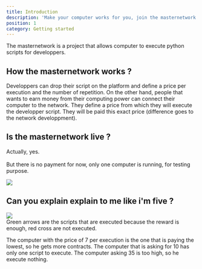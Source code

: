 ```yaml
---
title: Introduction
description: 'Make your computer works for you, join the masternetwork to execute python scripts for the count of developpers.'
position: 1
category: Getting started
---
```


The masternetwork is a project that allows computer to execute python scripts for developpers. 

## How the masternetwork works ?
<p>
Developpers can drop their script on the platform and define a price per execution and the number of repetition. On the other hand, people that wants to earn money from their computing power can connect their computer to the network. They define a price from which they will execute the developper script. They will be paid this exact price (difference goes to the network developpment). 
</p>

## Is the masternetwork live ?
<p>
Actually, yes. <br><br>
But there is no payment for now, only one computer is running, for testing purpose.
</p>

<img src="https://www.reactiongifs.us/wp-content/uploads/2015/02/explain_like_im_five_office.gif">


## Can you explain explain to me like i'm five ?
<img src="/draw.png">
<br>
Green arrows are the scripts that are executed because the reward is enough, red cross are not executed. 

The computer with the price of 7 per execution is the one that is paying the lowest, so he gets more contracts.
The computer that is asking for 10 has only one script to execute. 
The computer asking 35 is too high, so he execute nothing. 
<style>




